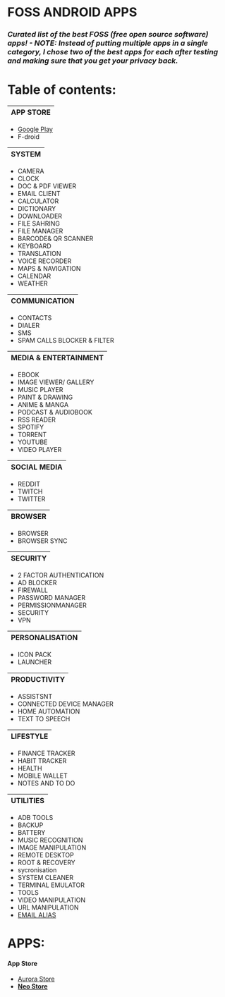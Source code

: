 # FOSS ANDROID APPS
### _Curated list of the best FOSS (free open source software) apps! - NOTE: Instead of putting multiple apps in a single category, I chose two of the best apps for each after testing and making sure that you get your privacy back._

# Table of contents:

| **APP STORE** |   
| -------------- | 
- [Google Play](#-Aurora-Store-)
- F-droid 

| **SYSTEM** |
| -------------- | 
- CAMERA
- CLOCK
- DOC & PDF VIEWER
- EMAIL CLIENT
- CALCULATOR
- DICTIONARY
- DOWNLOADER
- FILE SAHRING
- FILE MANAGER
- BARCODE& QR SCANNER
- KEYBOARD
- TRANSLATION
- VOICE RECORDER
- MAPS & NAVIGATION
- CALENDAR
- WEATHER

| **COMMUNICATION** |
| -------------- | 
- CONTACTS
- DIALER
- SMS
- SPAM CALLS BLOCKER & FILTER

| **MEDIA & ENTERTAINMENT** |
| -------------- | 
- EBOOK
- IMAGE VIEWER/ GALLERY
- MUSIC PLAYER
- PAINT & DRAWING
- ANIME & MANGA
- PODCAST & AUDIOBOOK
- RSS READER
- SPOTIFY
- TORRENT
- YOUTUBE
- VIDEO PLAYER

| **SOCIAL MEDIA** |
| -------------- | 
- REDDIT
- TWITCH
- TWITTER

| **BROWSER** |
| -------------- | 
- BROWSER
- BROWSER SYNC

| **SECURITY** |
| -------------- | 
- 2 FACTOR AUTHENTICATION
- AD BLOCKER
- FIREWALL
- PASSWORD MANAGER
- PERMISSIONMANAGER
- SECURITY
- VPN

| **PERSONALISATION** |
| -------------- |  
- ICON PACK
- LAUNCHER

| **PRODUCTIVITY** |
| -------------- | 
- ASSISTSNT
- CONNECTED DEVICE MANAGER
- HOME AUTOMATION
- TEXT TO SPEECH

| **LIFESTYLE** |
| -------------- | 
- FINANCE TRACKER
- HABIT TRACKER
- HEALTH
- MOBILE WALLET
- NOTES AND TO DO

| **UTILITIES** |
| -------------- | 
- ADB TOOLS
- BACKUP
- BATTERY
- MUSIC RECOGNITION
- IMAGE MANIPULATION
- REMOTE DESKTOP
- ROOT & RECOVERY
- sycronisation
- SYSTEM CLEANER
- TERMINAL EMULATOR
- TOOLS
- VIDEO MANIPULATION
- URL MANIPULATION
- [EMAIL ALIAS](#Open-your-favorite-Terminal-and-run-these-commands)
 
# APPS:

#### App Store
- [Aurora Store](https://f-droid.org/packages/com.aurora.store/)
- [**Neo Store**](https://f-droid.org/packages/com.machiav3lli.fdroid/)









